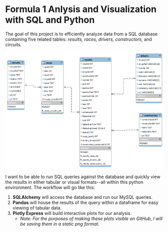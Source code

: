 # Formula 1 Anlysis and Visualization with SQL and Python

The goal of this project is to efficiently analyze data from a SQL database containing five related tables: <i>results, races, drivers, constructors,</i> and <i>circuits.</i>

![ERdiag](er_diagram2.png)

I want to be able to run SQL queries against the database and quickly view the results in either tabular or visual formats--all within this python environment. The workflow will go like this:
<ol>
<li><b>SQLAlchemy</b> will access the database and run our MySQL queries.</li>
<li><b>Pandas</b> will house the results of the query within a dataframe for easy viewing of tabular data.</li>
<li><b>Plotly Express</b> will build interactive plots for our analysis. 
<ul><li><i>Note: For the purposes of making these plots visible on GitHub, I will be saving them in a static png format.</i></li></ul>
</ol>
